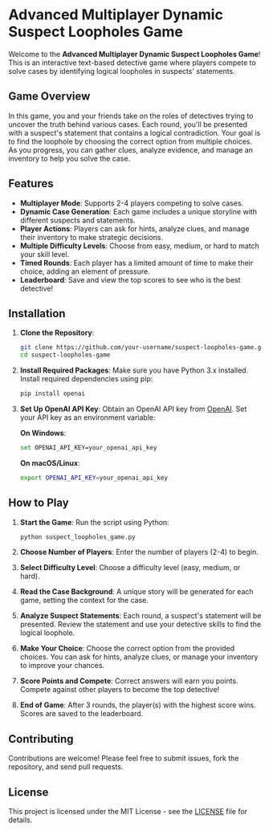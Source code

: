 
# Advanced Multiplayer Dynamic Suspect Loopholes Game

Welcome to the **Advanced Multiplayer Dynamic Suspect Loopholes Game**! This is an interactive text-based detective game where players compete to solve cases by identifying logical loopholes in suspects' statements. 

## Game Overview

In this game, you and your friends take on the roles of detectives trying to uncover the truth behind various cases. Each round, you'll be presented with a suspect's statement that contains a logical contradiction. Your goal is to find the loophole by choosing the correct option from multiple choices. As you progress, you can gather clues, analyze evidence, and manage an inventory to help you solve the case.

## Features

- **Multiplayer Mode**: Supports 2-4 players competing to solve cases.
- **Dynamic Case Generation**: Each game includes a unique storyline with different suspects and statements.
- **Player Actions**: Players can ask for hints, analyze clues, and manage their inventory to make strategic decisions.
- **Multiple Difficulty Levels**: Choose from easy, medium, or hard to match your skill level.
- **Timed Rounds**: Each player has a limited amount of time to make their choice, adding an element of pressure.
- **Leaderboard**: Save and view the top scores to see who is the best detective!

## Installation

1. **Clone the Repository**: 
    ```bash
    git clone https://github.com/your-username/suspect-loopholes-game.git
    cd suspect-loopholes-game
    ```

2. **Install Required Packages**:
   Make sure you have Python 3.x installed. Install required dependencies using pip:

   ```bash
   pip install openai
   ```

3. **Set Up OpenAI API Key**:
   Obtain an OpenAI API key from [OpenAI](https://beta.openai.com/signup/). Set your API key as an environment variable:
   
   **On Windows**:
   ```bash
   set OPENAI_API_KEY=your_openai_api_key
   ```

   **On macOS/Linux**:
   ```bash
   export OPENAI_API_KEY=your_openai_api_key
   ```

## How to Play

1. **Start the Game**:
   Run the script using Python:

   ```bash
   python suspect_loopholes_game.py
   ```

2. **Choose Number of Players**: 
   Enter the number of players (2-4) to begin.

3. **Select Difficulty Level**: 
   Choose a difficulty level (easy, medium, or hard).

4. **Read the Case Background**: 
   A unique story will be generated for each game, setting the context for the case.

5. **Analyze Suspect Statements**:
   Each round, a suspect's statement will be presented. Review the statement and use your detective skills to find the logical loophole.

6. **Make Your Choice**:
   Choose the correct option from the provided choices. You can ask for hints, analyze clues, or manage your inventory to improve your chances.

7. **Score Points and Compete**:
   Correct answers will earn you points. Compete against other players to become the top detective!

8. **End of Game**:
   After 3 rounds, the player(s) with the highest score wins. Scores are saved to the leaderboard.

## Contributing

Contributions are welcome! Please feel free to submit issues, fork the repository, and send pull requests.

## License

This project is licensed under the MIT License - see the [LICENSE](LICENSE) file for details.

